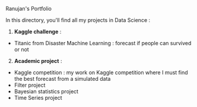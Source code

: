 Ranujan's Portfolio

In this directory, you'll find all my projects in Data Science : 

1. **Kaggle challenge** : 
- Titanic from Disaster Machine Learning : forecast if people can survived or not

2. **Academic project** :
- Kaggle competition : my work on Kaggle competition where I must find the best forecast from a simulated data
- Filter project
- Bayesian statistics project
- Time Series project

